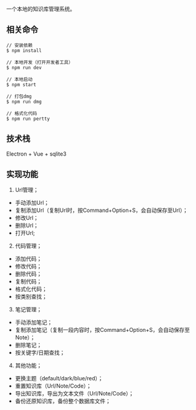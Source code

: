 一个本地的知识库管理系统。

## 相关命令

```
// 安装依赖
$ npm install

// 本地开发（打开开发者工具）
$ npm run dev

// 本地启动
$ npm start

// 打包dmg
$ npm run dmg

// 格式化代码 
$ npm run pertty
```

## 技术栈

Electron + Vue + sqlite3

## 实现功能

1. Url管理；

- 手动添加Url；
- 复制添加Url（复制Url时，按Command+Option+S，会自动保存至Url）；
- 修改Url；
- 删除Url；
- 打开Url;

2. 代码管理；

- 添加代码；
- 修改代码；
- 删除代码；
- 复制代码；
- 格式化代码；
- 按类别查找；

3. 笔记管理；

- 手动添加笔记；
- 复制添加笔记（复制一段内容时，按Command+Option+S，会自动保存至Note）；
- 删除笔记；
- 按关键字/日期查找；

4. 其他功能；

- 更换主题（default/dark/blue/red）；
- 重置知识库（Url/Note/Code）；
- 导出知识库，导出为文本文件（Url/Note/Code）；
- 备份还原知识库，备份整个数据库文件；

